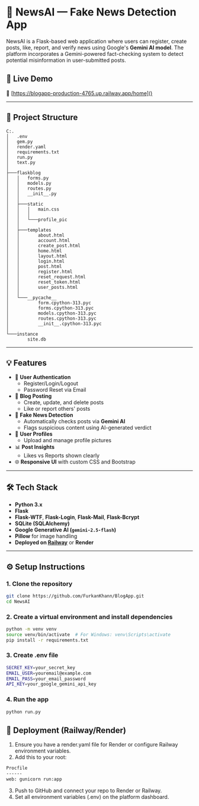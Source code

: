 # 📰 NewsAI — Fake News Detection App

NewsAI is a Flask-based web application where users can register, create posts, like, report, and verify news using Google's **Gemini AI model**. The platform incorporates a Gemini-powered fact-checking system to detect potential misinformation in user-submitted posts.

## 🚀 Live Demo

🔗 [https://blogapp-production-4765.up.railway.app/home]()  


---

## 📂 Project Structure
```
C:.
│   .env
│   gem.py
│   render.yaml
│   requirements.txt
│   run.py
│   text.py
│   
├───flaskblog
│   │   forms.py
│   │   models.py
│   │   routes.py
│   │   __init__.py
│   │   
│   ├───static
│   │   │   main.css
│   │   │
│   │   └───profile_pic
│   │
│   ├───templates
│   │       about.html
│   │       account.html
│   │       create_post.html
│   │       home.html
│   │       layout.html
│   │       login.html
│   │       post.html
│   │       register.html
│   │       reset_request.html
│   │       reset_token.html
│   │       user_posts.html
│   │
│   └───__pycache__
│           form.cpython-313.pyc
│           forms.cpython-313.pyc
│           models.cpython-313.pyc
│           routes.cpython-313.pyc
│           __init__.cpython-313.pyc
│
└───instance
        site.db
```

---

## 💡 Features

- 🧾 **User Authentication**
  - Register/Login/Logout
  - Password Reset via Email
- 📝 **Blog Posting**
  - Create, update, and delete posts
  - Like or report others' posts
- 🤖 **Fake News Detection**
  - Automatically checks posts via **Gemini AI**
  - Flags suspicious content using AI-generated verdict
- 📸 **User Profiles**
  - Upload and manage profile pictures
- 📊 **Post Insights**
  - Likes vs Reports shown clearly
- 🌐 **Responsive UI** with custom CSS and Bootstrap

---

## 🛠️ Tech Stack

- **Python 3.x**
- **Flask**
- **Flask-WTF**, **Flask-Login**, **Flask-Mail**, **Flask-Bcrypt**
- **SQLite (SQLAlchemy)**
- **Google Generative AI (`gemini-2.5-flash`)**
- **Pillow** for image handling
- **Deployed on [Railway](https://railway.app)** or **Render**

---

## ⚙️ Setup Instructions

### 1. Clone the repository

```bash
git clone https://github.com/FurkanKhann/BlogApp.git
cd NewsAI
```

### 2. Create a virtual environment and install dependencies
``` bash
python -m venv venv
source venv/bin/activate  # For Windows: venv\Scripts\activate
pip install -r requirements.txt
```
### 3. Create .env file
``` bash
SECRET_KEY=your_secret_key
EMAIL_USER=youremail@example.com
EMAIL_PASS=your_email_password
API_KEY=your_google_gemini_api_key
```
### 4. Run the app
``` bash
python run.py
```
## 🚀 Deployment (Railway/Render)
1. Ensure you have a render.yaml file for Render or configure Railway environment variables.
2. Add this to your root:
``` bash
Procfile
------
web: gunicorn run:app
```
3. Push to GitHub and connect your repo to Render or Railway.
4. Set all environment variables (.env) on the platform dashboard.
   


